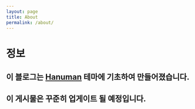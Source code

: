 ```yaml
---
layout: page
title: About
permalink: /about/
---
```


# 정보

## 이 블로그는 [Hanuman](https://samanyougarg.com/hanuman) 테마에 기초하여 만들어졌습니다.

## 이 게시물은 꾸준히 업게이트 될 예정입니다.
